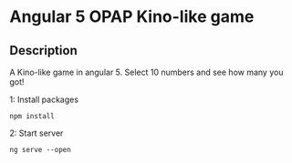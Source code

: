 
# Angular 5 OPAP Kino-like game

## Description
A Kino-like game in angular 5. Select 10 numbers and see how many you got!


1: Install packages
```
npm install
```
2: Start server
```
ng serve --open
```

